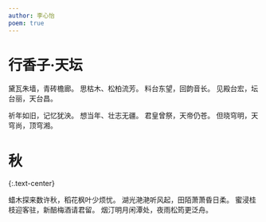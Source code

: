 ```yaml
---
author: 李心怡
poem: true
---
```


# **行香子·天坛**

黛瓦朱墙，青砖檐廊。
思枯木、松柏流芳。
料台东望，回韵音长。
见殿台宏，坛台丽，天台昌。

祈年如旧，记忆犹泱。
想当年、壮志无疆。
君皇曾祭，天帝仍苍。
但晓穹明，天穹尚，顶穹湘。

# **秋**

{:.text-center}

蜡木探来数许秋，稻花枫叶少烦忧。
湖光滟滟听风起，田陌萧萧昏日柔。
蜜浸桂枝迎客驻，新醅梅酒请君留。
烟汀明月闲潭处，夜雨松筠更泛舟。
